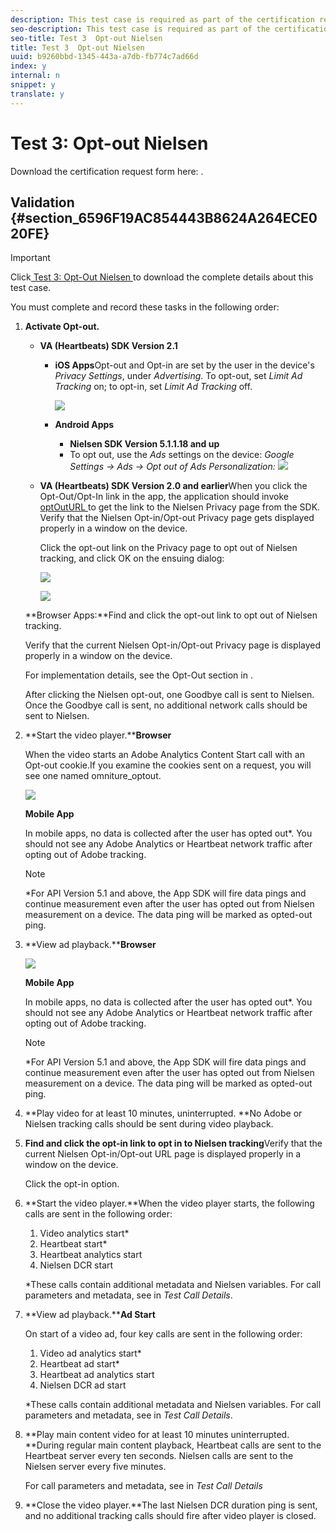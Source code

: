 ```yaml
---
description: This test case is required as part of the certification request form and validates mobile interruption behavior.
seo-description: This test case is required as part of the certification request form and validates mobile interruption behavior.
seo-title: Test 3  Opt-out Nielsen
title: Test 3  Opt-out Nielsen
uuid: b9260bbd-1345-443a-a7db-fb774c7ad66d
index: y
internal: n
snippet: y
translate: y
---
```


# Test 3: Opt-out Nielsen

Download the certification request form here: [](../../../c_digital_content_ratings/c_dcr_certification/c_dcr_cert_process/c_dcr_cert_req_form.md). 

## Validation {#section_6596F19AC854443B8624A264ECE020FE}


>[!IMPORTANT]
>
>Click[ Test 3: Opt-Out Nielsen ](test_3_opt-out_nielsen_video_valid_guide.pdf) to download the complete details about this test case. 

You must complete and record these tasks in the following order: 


1. **Activate Opt-out.**
    * **VA (Heartbeats) SDK Version 2.1** 
        * **iOS Apps**Opt-out and Opt-in are set by the user in the device's *Privacy Settings*, under *Advertising*. To opt-out, set *Limit Ad Tracking* on; to opt-in, set *Limit Ad Tracking* off.

          <a id="fig_rkk_skt_d2b"></a> ![](assets/Opt-Out_iOS.jpg) 

        * **Android Apps** 
            * **Nielsen SDK Version 5.1.1.18 and up**
            * To opt out, use the *Ads* settings on the device: *Google Settings → Ads → Opt out of Ads Personalization:*
          <a id="fig_vj2_lpt_d2b"></a> ![](assets/andr-ads.jpg) 


    * **VA (Heartbeats) SDK Version 2.0 and earlier**When you click the Opt-Out/Opt-In link in the app, the application should invoke [ optOutURL ](https://engineeringportal.nielsen.com/docs/optOutURL) to get the link to the Nielsen Privacy page from the SDK. Verify that the Nielsen Opt-in/Opt-out Privacy page gets displayed properly in a window on the device.

      Click the opt-out link on the Privacy page to opt out of Nielsen tracking, and click OK on the ensuing dialog:

      <a id="fig_jrk_bmt_d2b"></a> ![](assets/privacy-policy.jpg) 

      <a id="fig_atl_dmt_d2b"></a> ![](assets/Opt-Out_Combined.jpg) 


   **Browser Apps:**Find and click the opt-out link to opt out of Nielsen tracking.

   Verify that the current Nielsen Opt-in/Opt-out Privacy page is displayed properly in a window on the device. 

   For implementation details, see the Opt-Out section in [](https://engineeringportal.nielsen.com/docs/Browser_SDK_API_Reference#Browser_Opt-Out_Implementation).

   After clicking the Nielsen opt-out, one Goodbye call is sent to Nielsen. Once the Goodbye call is sent, no additional network calls should be sent to Nielsen. 

1. **Start the video player.****Browser** 

   When the video starts an Adobe Analytics Content Start call with an Opt-out cookie.If you examine the cookies sent on a request, you will see one named omniture_optout. 

   <a id="fig_0844732B5404401FB0AFAF2F8473FB4C"></a> ![](assets/test3_opt-out_nielsen1.png) 

   **Mobile App** 

   In mobile apps, no data is collected after the user has opted out*. You should not see any Adobe Analytics or Heartbeat network traffic after opting out of Adobe tracking. 

   >[!NOTE]
   >
   >*For API Version 5.1 and above, the App SDK will fire data pings and continue measurement even after the user has opted out from Nielsen measurement on a device. The data ping will be marked as opted-out ping.

1. **View ad playback.****Browser** 

   <a id="fig_3585B155FE044BD08A59D0C451F395AC"></a> ![](assets/test3_opt-out_nielsen2.png) 

   **Mobile App** 

   In mobile apps, no data is collected after the user has opted out*. You should not see any Adobe Analytics or Heartbeat network traffic after opting out of Adobe tracking. 

   >[!NOTE]
   >
   >*For API Version 5.1 and above, the App SDK will fire data pings and continue measurement even after the user has opted out from Nielsen measurement on a device. The data ping will be marked as opted-out ping.

1. **Play video for at least 10 minutes, uninterrupted. **No Adobe or Nielsen tracking calls should be sent during video playback. 

1. **Find and click the opt-in link to opt in to Nielsen tracking**Verify that the current Nielsen Opt-in/Opt-out URL page is displayed properly in a window on the device. 

   Click the opt-in option. 

1. **Start the video player.**When the video player starts, the following calls are sent in the following order: 


    1. Video analytics start*
    1. Heartbeat start*
    1. Heartbeat analytics start
    1. Nielsen DCR start


   *These calls contain additional metadata and Nielsen variables. For call parameters and metadata, see [](../../../c_digital_content_ratings/c_dcr_certification/c_dcr_cert_validation/c_dcr_test-call-details.md#section_qts_xff_f2b) in *Test Call Details*.

1. **View ad playback.****Ad Start** 

   On start of a video ad, four key calls are sent in the following order: 


    1. Video ad analytics start*
    1. Heartbeat ad start*
    1. Heartbeat ad analytics start
    1. Nielsen DCR ad start


   *These calls contain additional metadata and Nielsen variables. For call parameters and metadata, see [](../../../c_digital_content_ratings/c_dcr_certification/c_dcr_cert_validation/c_dcr_test-call-details.md#section_wz3_yff_f2b) in *Test Call Details*.

1. **Play main content video for at least 10 minutes uninterrupted. **During regular main content playback, Heartbeat calls are sent to the Heartbeat server every ten seconds. Nielsen calls are sent to the Nielsen server every five minutes. 

   For call parameters and metadata, see [](../../../c_digital_content_ratings/c_dcr_certification/c_dcr_cert_validation/c_dcr_test-call-details.md#section_u1l_1gf_f2b) in *Test Call Details*

1. **Close the video player.**The last Nielsen DCR duration ping is sent, and no additional tracking calls should fire after video player is closed. 


